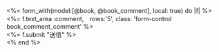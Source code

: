 <div>
<%= form_with(model:[@book, @book_comment], local: true) do |f| %>
  <div class="form-group">
    <%= f.text_area :comment,　rows:'5', class: 'form-control book_comment_comment' %>
  </div>
  <div class="form-group">
    <%= f.submit "送信" %>
  </div>
<% end %>
</div>
